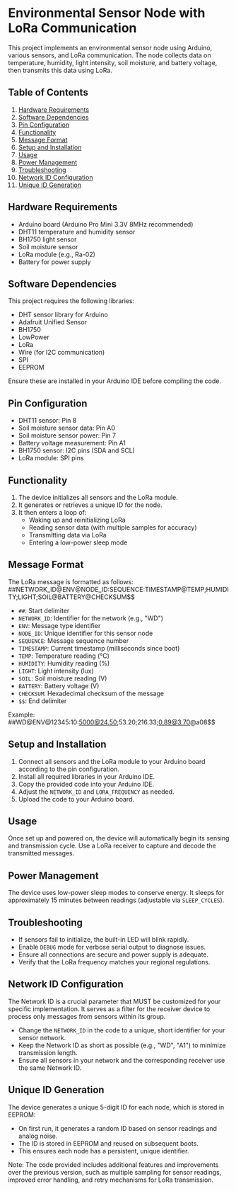 # Environmental Sensor Node with LoRa Communication

This project implements an environmental sensor node using Arduino, various sensors, and LoRa communication. The node collects data on temperature, humidity, light intensity, soil moisture, and battery voltage, then transmits this data using LoRa.

## Table of Contents
1. [Hardware Requirements](#hardware-requirements)
2. [Software Dependencies](#software-dependencies)
3. [Pin Configuration](#pin-configuration)
4. [Functionality](#functionality)
5. [Message Format](#message-format)
6. [Setup and Installation](#setup-and-installation)
7. [Usage](#usage)
8. [Power Management](#power-management)
9. [Troubleshooting](#troubleshooting)
10. [Network ID Configuration](#network-id-configuration)
11. [Unique ID Generation](#unique-id-generation)

## Hardware Requirements

- Arduino board (Arduino Pro Mini 3.3V 8MHz recommended)
- DHT11 temperature and humidity sensor
- BH1750 light sensor
- Soil moisture sensor
- LoRa module (e.g., Ra-02)
- Battery for power supply

## Software Dependencies

This project requires the following libraries:

- DHT sensor library for Arduino
- Adafruit Unified Sensor
- BH1750
- LowPower
- LoRa
- Wire (for I2C communication)
- SPI
- EEPROM

Ensure these are installed in your Arduino IDE before compiling the code.

## Pin Configuration

- DHT11 sensor: Pin 8
- Soil moisture sensor data: Pin A0
- Soil moisture sensor power: Pin 7
- Battery voltage measurement: Pin A1
- BH1750 sensor: I2C pins (SDA and SCL)
- LoRa module: SPI pins

## Functionality

1. The device initializes all sensors and the LoRa module.
2. It generates or retrieves a unique ID for the node.
3. It then enters a loop of:
   - Waking up and reinitializing LoRa
   - Reading sensor data (with multiple samples for accuracy)
   - Transmitting data via LoRa
   - Entering a low-power sleep mode

## Message Format

The LoRa message is formatted as follows:
##NETWORK_ID@ENV@NODE_ID:SEQUENCE:TIMESTAMP@TEMP;HUMIDITY;LIGHT;SOIL@BATTERY@CHECKSUM$$

- `##`: Start delimiter
- `NETWORK_ID`: Identifier for the network (e.g., "WD")
- `ENV`: Message type identifier
- `NODE_ID`: Unique identifier for this sensor node
- `SEQUENCE`: Message sequence number
- `TIMESTAMP`: Current timestamp (milliseconds since boot)
- `TEMP`: Temperature reading (°C)
- `HUMIDITY`: Humidity reading (%)
- `LIGHT`: Light intensity (lux)
- `SOIL`: Soil moisture reading (V)
- `BATTERY`: Battery voltage (V)
- `CHECKSUM`: Hexadecimal checksum of the message
- `$$`: End delimiter

Example:
##WD@ENV@12345:10:5000@24.50;53.20;216.33;0.89@3.70@a08$$

## Setup and Installation

1. Connect all sensors and the LoRa module to your Arduino board according to the pin configuration.
2. Install all required libraries in your Arduino IDE.
3. Copy the provided code into your Arduino IDE.
4. Adjust the `NETWORK_ID` and `LORA_FREQUENCY` as needed.
5. Upload the code to your Arduino board.

## Usage

Once set up and powered on, the device will automatically begin its sensing and transmission cycle. Use a LoRa receiver to capture and decode the transmitted messages.

## Power Management

The device uses low-power sleep modes to conserve energy. It sleeps for approximately 15 minutes between readings (adjustable via `SLEEP_CYCLES`).

## Troubleshooting

- If sensors fail to initialize, the built-in LED will blink rapidly.
- Enable `DEBUG` mode for verbose serial output to diagnose issues.
- Ensure all connections are secure and power supply is adequate.
- Verify that the LoRa frequency matches your regional regulations.

## Network ID Configuration

The Network ID is a crucial parameter that MUST be customized for your specific implementation. It serves as a filter for the receiver device to process only messages from sensors within its group.

- Change the `NETWORK_ID` in the code to a unique, short identifier for your sensor network.
- Keep the Network ID as short as possible (e.g., "WD", "A1") to minimize transmission length.
- Ensure all sensors in your network and the corresponding receiver use the same Network ID.

## Unique ID Generation

The device generates a unique 5-digit ID for each node, which is stored in EEPROM:

- On first run, it generates a random ID based on sensor readings and analog noise.
- The ID is stored in EEPROM and reused on subsequent boots.
- This ensures each node has a persistent, unique identifier.

Note: The code provided includes additional features and improvements over the previous version, such as multiple sampling for sensor readings, improved error handling, and retry mechanisms for LoRa transmission.